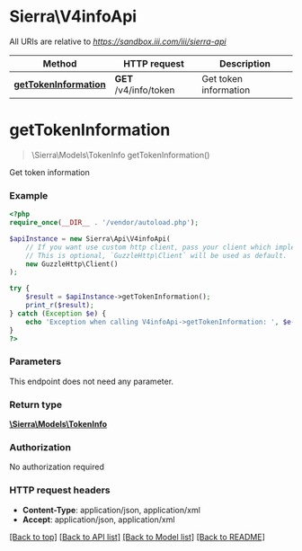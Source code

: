 # Sierra\V4infoApi

All URIs are relative to *https://sandbox.iii.com/iii/sierra-api*

Method | HTTP request | Description
------------- | ------------- | -------------
[**getTokenInformation**](V4infoApi.md#getTokenInformation) | **GET** /v4/info/token | Get token information


# **getTokenInformation**
> \Sierra\Models\TokenInfo getTokenInformation()

Get token information



### Example
```php
<?php
require_once(__DIR__ . '/vendor/autoload.php');

$apiInstance = new Sierra\Api\V4infoApi(
    // If you want use custom http client, pass your client which implements `GuzzleHttp\ClientInterface`.
    // This is optional, `GuzzleHttp\Client` will be used as default.
    new GuzzleHttp\Client()
);

try {
    $result = $apiInstance->getTokenInformation();
    print_r($result);
} catch (Exception $e) {
    echo 'Exception when calling V4infoApi->getTokenInformation: ', $e->getMessage(), PHP_EOL;
}
?>
```

### Parameters
This endpoint does not need any parameter.

### Return type

[**\Sierra\Models\TokenInfo**](../Model/TokenInfo.md)

### Authorization

No authorization required

### HTTP request headers

 - **Content-Type**: application/json, application/xml
 - **Accept**: application/json, application/xml

[[Back to top]](#) [[Back to API list]](../../README.md#documentation-for-api-endpoints) [[Back to Model list]](../../README.md#documentation-for-models) [[Back to README]](../../README.md)

